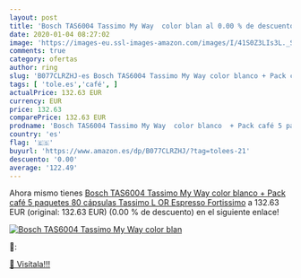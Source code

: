 ```yaml
---
layout: post
title: 'Bosch TAS6004 Tassimo My Way  color blan al 0.00 % de descuento'
date: 2020-01-04 08:27:02
image: 'https://images-eu.ssl-images-amazon.com/images/I/41S0Z3LIs3L._SL200_.jpg'
comments: true
category: ofertas
author: ring
slug: 'B077CLRZHJ-es Bosch TAS6004 Tassimo My Way color blanco + Pack café 5...'
tags: [ 'tole.es','café', ]
actualPrice: 132.63 EUR
currency: EUR
price: 132.63
comparePrice: 132.63 EUR
prodname: 'Bosch TAS6004 Tassimo My Way  color blanco  + Pack café 5 paquetes  80 cápsulas  Tassimo L OR Espresso Fortissimo'
country: 'es'
flag: '🇪🇸'
buyurl: 'https://www.amazon.es/dp/B077CLRZHJ/?tag=tolees-21'
descuento: '0.00'
average: '122.49'
---
```


Ahora mismo tienes [Bosch TAS6004 Tassimo My Way  color blanco  + Pack café 5 paquetes  80 cápsulas  Tassimo L OR Espresso Fortissimo](https://www.amazon.es/dp/B077CLRZHJ/?tag=tolees-21) a 132.63 EUR (original: 132.63 EUR) (0.00 %  de descuento) en el siguiente enlace!

[![Bosch TAS6004 Tassimo My Way  color blan](https://images-eu.ssl-images-amazon.com/images/I/41S0Z3LIs3L._SL200_.jpg)](https://www.amazon.es/dp/B077CLRZHJ/?tag=tolees-21)

🔎:


[🛒 Visítala!!!](https://www.amazon.es/dp/B077CLRZHJ/?tag=tolees-21)
